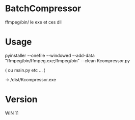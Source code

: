 # BatchCompressor
ffmpeg/bin/ le exe et ces dll

# Usage
pyinstaller --onefile --windowed --add-data "ffmpeg/bin/ffmpeg.exe;ffmpeg/bin" --clean Kcompressor.py

( ou main.py etc ... )

-> /dist/Kcompressor.exe

# Version
WIN 11
